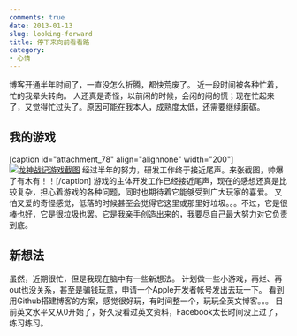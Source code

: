 ```yaml
---
comments: true
date: 2013-01-13
slug: looking-forward
title: 停下来向前看看路
category:
- 心情
---
```

博客开通半年时间了，一直没怎么折腾，都快荒废了。
近一段时间被各种忙着，忙的我晕头转向。
人还真是奇怪，以前闲的时候，会闲的闷的慌；现在忙起来了，又觉得忙过头了。原因可能在我本人，成熟度太低，还需要继续磨砺。
<!-- more -->
## 我的游戏
[caption id="attachment_78" align="alignnone" width="200"][![龙神战记游戏截图](http://go3k.org/wp-content/uploads/2013/01/game-200x300.jpg)](http://go3k.org/wp-content/uploads/2013/01/game.jpg) 经过半年的努力，研发工作终于接近尾声。来张截图，帅爆了有木有！！[/caption]
游戏的主体开发工作已经接近尾声，现在的感想还真是比较复杂，担心着游戏的各种问题，同时也期待着它能够受到广大玩家的喜爱。
又怕又爱的奇怪感觉，低落的时候甚至会觉得它这里或那里好垃圾。。。不过，它是很棒也好，它是很垃圾也罢。它是我亲手创造出来的，我要尽自己最大努力对它负责到底。
## 新想法
虽然，近期很忙，但是我现在脑中有一些新想法。
计划做一些小游戏，再烂、再out也没关系，甚至是骗钱玩意，申请一个Apple开发者帐号发出去玩一下。
看到用Github搭建博客的方案，感觉很好玩，有时间整一个，玩玩全英文博客。。。
目前英文水平又从0开始了，好久没看过英文资料，Facebook太长时间没上过了，练习练习。
